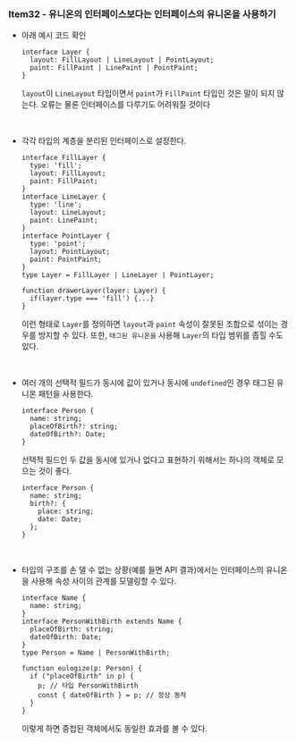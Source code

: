 ### Item32 - 유니온의 인터페이스보다는 인터페이스의 유니온을 사용하기

- 아래 예시 코드 확인

  ```tsx
  interface Layer {
    layout: FillLayout | LineLayout | PointLayout;
    paint: FillPaint | LinePaint | PointPaint;
  }
  ```

  `layout`이 `LineLayout` 타입이면서 `paint`가 `FillPaint` 타입인 것은 말이 되지 않는다. 오류는 물론 인터페이스를 다루기도 어려워질 것이다

  <br/>

- 각각 타입의 계층을 분리된 인터페이스로 설정한다.

  ```tsx
  interface FillLayer {
  	type: 'fill';
  	layout: FillLayout;
  	paint: FillPaint;
  }
  interface LineLayer {
  	type: 'line';
  	layout: LineLayout;
  	paint: LinePaint;
  }
  interface PointLayer {
  	type: 'point';
  	layout: PointLayout;
  	paint: PointPaint;
  }
  type Layer = FillLayer | LineLayer | PointLayer;

  function drawerLayer(layer: Layer) {
  	if(layer.type === 'fill') {...}
  }
  ```

  이런 형태로 `Layer`를 정의하면 `layout`과 `paint` 속성이 잘못된 조합으로 섞이는 경우를 방지할 수 있다. 또한, `태그된 유니온을` 사용해 `Layer`의 타입 범위를 좁힐 수도 있다.

  <br/>

- 여러 개의 선택적 필드가 동시에 값이 있거나 동시에 `undefined`인 경우 태그된 유니온 패턴을 사용한다.

  ```tsx
  interface Person {
    name: string;
    placeOfBirth?: string;
    dateOfBirth?: Date;
  }
  ```

  선택적 필드인 두 값을 동시에 있거나 없다고 표현하기 위해서는 하나의 객체로 모으는 것이 좋다.

  ```tsx
  interface Person {
    name: string;
    birth?: {
      place: string;
      date: Date;
    };
  }
  ```

  <br/>

- 타입의 구조를 손 댈 수 없는 상황(예를 들면 API 결과)에서는 인터페이스의 유니온을 사용해 속성 사이의 관계를 모델링할 수 있다.

  ```tsx
  interface Name {
    name: string;
  }
  interface PersonWithBirth extends Name {
    placeOfBirth: string;
    dateOfBirth: Date;
  }
  type Person = Name | PersonWithBirth;

  function eulogize(p: Person) {
    if ("placeOfBirth" in p) {
      p; // 타입 PersonWithBirth
      const { dateOfBirth } = p; // 정상 동작
    }
  }
  ```

  이렇게 하면 중첩된 객체에서도 동일한 효과를 볼 수 있다.
